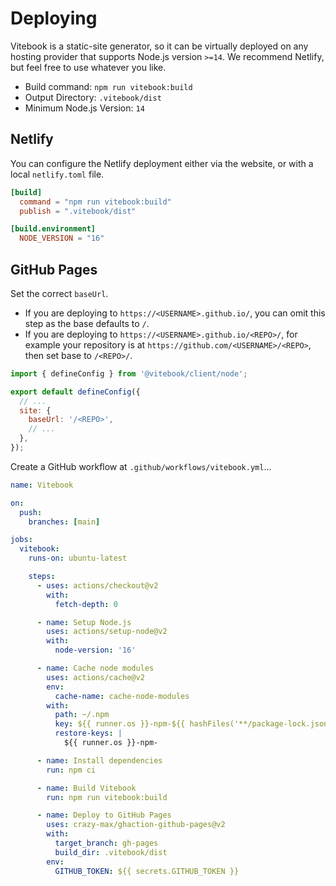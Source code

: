 # Deploying

Vitebook is a static-site generator, so it can be virtually deployed on any hosting provider that
supports Node.js version `>=14`. We recommend Netlify, but feel free to use whatever you like.

- Build command: `npm run vitebook:build`
- Output Directory: `.vitebook/dist`
- Minimum Node.js Version: `14`

## Netlify

You can configure the Netlify deployment either via the website, or with a local `netlify.toml`
file.

```toml
[build]
  command = "npm run vitebook:build"
  publish = ".vitebook/dist"

[build.environment]
  NODE_VERSION = "16"
```

## GitHub Pages

Set the correct `baseUrl`.

- If you are deploying to `https://<USERNAME>.github.io/`, you can omit this step as the base
  defaults to `/`.
- If you are deploying to `https://<USERNAME>.github.io/<REPO>/`, for example your repository is at
  `https://github.com/<USERNAME>/<REPO>`, then set base to `/<REPO>/`.

```js {6}
import { defineConfig } from '@vitebook/client/node';

export default defineConfig({
  // ...
  site: {
    baseUrl: '/<REPO>',
    // ...
  },
});
```

Create a GitHub workflow at `.github/workflows/vitebook.yml`...

```yaml
name: Vitebook

on:
  push:
    branches: [main]

jobs:
  vitebook:
    runs-on: ubuntu-latest

    steps:
      - uses: actions/checkout@v2
        with:
          fetch-depth: 0

      - name: Setup Node.js
        uses: actions/setup-node@v2
        with:
          node-version: '16'

      - name: Cache node modules
        uses: actions/cache@v2
        env:
          cache-name: cache-node-modules
        with:
          path: ~/.npm
          key: ${{ runner.os }}-npm-${{ hashFiles('**/package-lock.json') }}
          restore-keys: |
            ${{ runner.os }}-npm-

      - name: Install dependencies
        run: npm ci

      - name: Build Vitebook
        run: npm run vitebook:build

      - name: Deploy to GitHub Pages
        uses: crazy-max/ghaction-github-pages@v2
        with:
          target_branch: gh-pages
          build_dir: .vitebook/dist
        env:
          GITHUB_TOKEN: ${{ secrets.GITHUB_TOKEN }}
```
